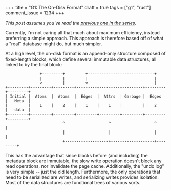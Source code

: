 +++
title = "G1: The On-Disk Format"
draft = true
tags = ["g1", "rust"]
comment_issue = 1234
+++

*This post assumes you've read the [previous one in the series](@/g1/2020-02-01-query-lang.md).*

Currently, I'm not caring all that much about maximum efficiency, instead preferring a simple approach. This approach is therefore based off of what a "real" database might do, but much simpler.

At a high level, the on-disk format is an append-only structure composed of fixed-length blocks, which define several immutable data structures, all linked to by the final block:

```
               +---------+         +-----------------------------+
               |         |         |                             |
               v         |         v                             |
+---------+---------+---------+---------+---------+---------+---------+---------+
| Initial |  Atoms  |  Atoms  |  Edges  |  Attrs  | Garbage |  Edges  |   Meta  |
|         |    1    |    2    |    1    |    1    |         |    2    |   data  |
+---------+---------+---------+---------+---------+---------+---------+---------+
                         ^                   ^                   ^         |
                         |                   |                   |         |
                         +-------------------+-------------------+---------+
```

This has the advantage that since blocks before (and including) the metadata block are immutable, the slow write operation doesn't block any read operations, nor invalidate the page cache. Additionally, the "undo log" is very simple -- just the old length. Furthermore, the only operations that need to be serialized are writes, and serializing writes provides isolation. Most of the data structures are functional trees of various sorts.
